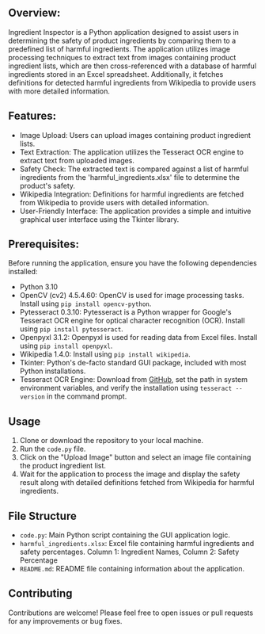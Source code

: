 ## Overview:
Ingredient Inspector is a Python application designed to assist users in determining the safety of product ingredients by comparing them to a predefined list of harmful ingredients. 
The application utilizes image processing techniques to extract text from images containing product ingredient lists, which are then cross-referenced with a database of harmful ingredients 
stored in an Excel spreadsheet. Additionally, it fetches definitions for detected harmful ingredients from Wikipedia to provide users with more detailed information.

## Features:
- Image Upload: Users can upload images containing product ingredient lists.
- Text Extraction: The application utilizes the Tesseract OCR engine to extract text from uploaded images.
- Safety Check: The extracted text is compared against a list of harmful ingredients from the 'harmful_ingredients.xlsx' file to determine the product's safety.
- Wikipedia Integration: Definitions for harmful ingredients are fetched from Wikipedia to provide users with detailed information.
- User-Friendly Interface: The application provides a simple and intuitive graphical user interface using the Tkinter library.

## Prerequisites:
Before running the application, ensure you have the following dependencies installed:
- Python 3.10
- OpenCV (cv2) 4.5.4.60: OpenCV is used for image processing tasks. Install using `pip install opencv-python`.
- Pytesseract 0.3.10: Pytesseract is a Python wrapper for Google's Tesseract OCR engine  for optical character recognition (OCR). Install using `pip install pytesseract`.
- Openpyxl 3.1.2: Openpyxl is used for reading data from Excel files. Install using `pip install openpyxl`.
- Wikipedia 1.4.0: Install using `pip install wikipedia`.
- Tkinter: Python's de-facto standard GUI package, included with most Python installations.
- Tesseract OCR Engine: Download from [GitHub](https://github.com/UB-Mannheim/tesseract/wiki), set the path in system environment variables, and verify the installation using `tesseract --version` in the command prompt.

## Usage
1. Clone or download the repository to your local machine.
2. Run the `code.py` file.
3. Click on the "Upload Image" button and select an image file containing the product ingredient list.
4. Wait for the application to process the image and display the safety result along with detailed definitions fetched from Wikipedia for harmful ingredients.

## File Structure
- `code.py`: Main Python script containing the GUI application logic.
- `harmful_ingredients.xlsx`: Excel file containing harmful ingredients and safety percentages. Column 1: Ingredient Names, Column 2: Safety Percentage
- `README.md`: README file containing information about the application.

## Contributing
Contributions are welcome! Please feel free to open issues or pull requests for any improvements or bug fixes.
